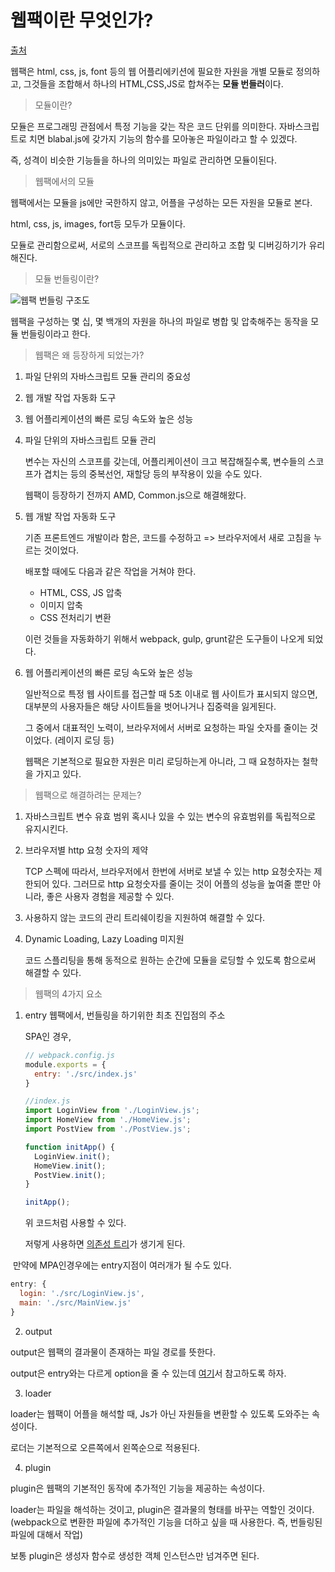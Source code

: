 # 웹팩이란 무엇인가?

[출처](https://joshua1988.github.io/webpack-guide/motivation/why-webpack.html#웹-개발-작업-자동화-도구)

웹팩은 html, css, js, font 등의 웹 어플리에키션에 필요한 자원을 개별 모듈로 정의하고, 그것들을 조합해서 하나의 HTML,CSS,JS로 합쳐주는 **모듈 번들러**이다.



> 모듈이란?

모듈은 프로그래밍 관점에서 특정 기능을 갖는 작은 코드 단위를 의미한다. 자바스크립트로 치면 blabal.js에 갖가지 기능의 함수를 모아놓은 파일이라고 할 수 있겠다.

즉, 성격이 비슷한 기능들을 하나의 의미있는 파일로 관리하면 모듈이된다.



> 웹팩에서의 모듈

웹팩에서는 모듈을 js에만 국한하지 않고, 어플을 구성하는 모든 자원을 모듈로 본다.

html, css, js, images, fort등 모두가 모듈이다.

모듈로 관리함으로써, 서로의 스코프를 독립적으로 관리하고 조합 및 디버깅하기가 유리해진다.



> 모듈 번들링이란?

![웹팩 번들링 구조도](https://joshua1988.github.io/webpack-guide/assets/img/webpack-bundling.e79747a1.png)

웹팩을 구성하는 몇 십, 몇 백개의 자원을 하나의 파일로 병합 및 압축해주는 동작을 모듈 번들링이라고 한다.



> 웹팩은 왜 등장하게 되었는가?

1. 파일 단위의 자바스크립트 모듈 관리의 중요성
2. 웹 개발 작업 자동화 도구
3. 웹 어플리케이션의 빠른 로딩 속도와 높은 성능



1. 파일 단위의 자바스크립트 모듈 관리

   변수는 자신의 스코프를 갖는데, 어플리케이션이 크고 복잡해질수록, 변수들의 스코프가 겹치는 등의 중복선언, 재할당 등의 부작용이 있을 수도 있다.

   웹팩이 등장하기 전까지 AMD, Common.js으로 해결해왔다.

2. 웹 개발 작업 자동화 도구

   기존 프론트엔드 개발이라 함은, 코드를 수정하고 => 브라우저에서 새로 고침을 누르는 것이었다.

   배포할 때에도 다음과 같은 작업을 거쳐야 한다.

   - HTML, CSS, JS 압축
   - 이미지 압축
   - CSS 전처리기 변환 

   이런 것들을 자동화하기 위해서 webpack, gulp, grunt같은 도구들이 나오게 되었다.

3. 웹 어플리케이션의 빠른 로딩 속도와 높은 성능

   일반적으로 특정 웹 사이트를 접근할 때 5초 이내로 웹 사이트가 표시되지 않으면, 대부분의 사용자들은 해당 사이트들을 벗어나거나 집중력을 잃게된다.

   그 중에서 대표적인 노력이, 브라우저에서 서버로 요청하는 파일 숫자를 줄이는 것이었다. (레이지 로딩 등)

   웹팩은 기본적으로 필요한 자원은 미리 로딩하는게 아니라, 그 때 요청하자는 철학을 가지고 있다.



> 웹팩으로 해결하려는 문제는?

1. 자바스크립트 변수 유효 범위
   혹시나 있을 수 있는 변수의 유효범위를 독립적으로 유지시킨다.

2. 브라우저별 http 요청 숫자의 제약

   TCP 스펙에 따라서, 브라우저에서 한번에 서버로 보낼 수 있는 http 요청숫자는 제한되어 있다. 그러므로 http 요청숫자를 줄이는 것이 어플의 성능을 높여줄 뿐만 아니라, 좋은 사용자 경험을 제공할 수 있다.

3. 사용하지 않는 코드의 관리
   트리쉐이킹을 지원하여 해결할 수 있다.

4. Dynamic Loading, Lazy Loading 미지원

   코드 스플리팅을 통해 동적으로 원하는 순간에 모듈을 로딩할 수 있도록 함으로써 해결할 수 있다.



> 웹팩의 4가지 요소

1. entry
   웹팩에서, 번들링을 하기위한 최초 진입점의 주소

   SPA인 경우,

   ```js
   // webpack.config.js
   module.exports = {
     entry: './src/index.js'
   }
   
   //index.js
   import LoginView from './LoginView.js';
   import HomeView from './HomeView.js';
   import PostView from './PostView.js';
   
   function initApp() {
     LoginView.init();
     HomeView.init();
     PostView.init();
   }
   
   initApp();
   ```

   위 코드처럼 사용할 수 있다.

   저렇게 사용하면 [의존성 트리](https://joshua1988.github.io/webpack-guide/assets/img/webpack-entry.90e26197.png)가 생기게 된다.



​		만약에 MPA인경우에는 entry지점이 여러개가 될 수도 있다.

```js
entry: {
  login: './src/LoginView.js',
  main: './src/MainView.js'
}
```



2. output

output은 웹팩의 결과물이 존재하는 파일 경로를 뜻한다.

output은 entry와는 다르게 option을 줄 수 있는데 [여기](https://joshua1988.github.io/webpack-guide/concepts/output.html#output-파일-이름-옵션)서 참고하도록 하자.

3. loader

loader는 웹팩이 어플을 해석할 때, Js가 아닌 자원들을 변환할 수 있도록 도와주는 속성이다.

로더는 기본적으로 오른쪽에서 왼쪽순으로 적용된다.



4. plugin

plugin은 웹팩의 기본적인 동작에 추가적인 기능을 제공하는 속성이다.

loader는 파일을 해석하는 것이고, plugin은 결과물의 형태를 바꾸는 역할인 것이다. (webpack으로 변환한 파일에 추가적인 기능을 더하고 싶을 때 사용한다. 즉, 번들링된파일에 대해서 작업)

보통 plugin은 생성자 함수로 생성한 객체 인스턴스만 넘겨주면 된다.







